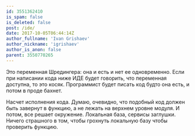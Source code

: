 ```yaml
---
id: 3551362410
is_spam: false
is_deleted: false
post: /ide/
date: 2017-10-05T06:44:14Z
author_fullname: 'Ivan Grishaev'
author_nickname: 'igrishaev'
author_is_anon: false
parent: 3550770265
---
```


<p>Это переменная Шредингера: она и есть и нет ее одновременно. Если при написании кода ниже ИДЕ будет говорить, что переменная доступна, то это косяк. Программист будет писать код будто она есть, и потом в проде бахнет.</p><p>Насчет исполнения кода. Думаю, очевидно, что подобный код должен быть завернут в функцию, а не лежать на верхнем уровне модуля. И потом, все решает окружение. Локальная база, сервисы заглушки. Ничего страшного в том, чтобы грохнуть локальную базу чтобы проверить функцию.</p>
